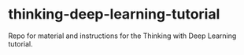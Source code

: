# thinking-deep-learning-tutorial
Repo for material and instructions for the Thinking with Deep Learning tutorial.
